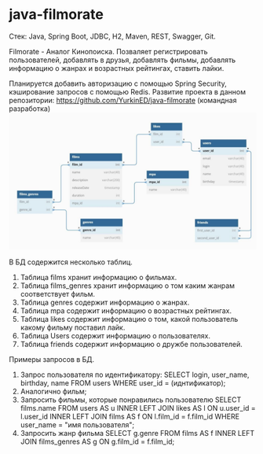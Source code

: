 # java-filmorate

Стек: Java, Spring Boot, JDBC, H2, Maven, REST, Swagger, Git.

Filmorate - Аналог Кинопоиска. Позваляет регистрировать пользователей, добавлять в друзья, добавлять фильмы, добавлять информацию о жанрах и возрастных рейтингах, ставить лайки.

Планируется добавить авторизацию с помощью Spring Security, кэширование запросов с помощью Redis.
Развитие проекта в данном репозитории: https://github.com/YurkinED/java-filmorate (командная разработка)
![Схема базы данных](src/main/resources/IMG_8495.jpg)

В БД содержится несколько таблиц.
1. Таблица films хранит информацию о фильмах. 
2. Таблица films_genres хранит информацию о том каким жанрам соответствует фильм.
3. Таблица genres содержит информацию о жанрах.
4. Таблица mpa содержит информацию о возрастных рейтингах.
5. Таблица likes содержит информацию о том, какой пользователь какому фильму поставил лайк.
6. Таблица Users содержит информацию о пользователях.
7. Таблица friends содержит информацию о дружбе пользователей.

Примеры запросов в БД.

1) Запрос пользователя по идентификатору:
   SELECT
   login,
   user_name,
   birthday,
   name
   FROM users
   WHERE user_id = (иднтификатор);
2) Аналогично фильм;
3) Запросить фильмы, которые понравились пользователю
   SELECT films.name
   FROM users AS u
   INNER LEFT JOIN likes AS l ON u.user_id = l.user_id
   INNER LEFT JOIN films AS f ON l.film_id = f.film_id
   WHERE user_name = "имя пользователя";
4) Запросить жанр фильма
   SELECT g.genre
   FROM films AS f
   INNER LEFT JOIN films_genres AS g ON g.film_id = f.film_id;
